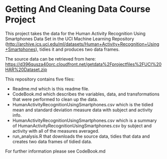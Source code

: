 # Getting And Cleaning Data Course Project

This project takes the data for the Human Activity Recognition Using Smartphones Data Set in the UCI Machine Learning Repository (<http://archive.ics.uci.edu/ml/datasets/Human+Activity+Recognition+Using+Smartphones>), tidies it and produces two data frames.

The source data can be retrieved from here: <https://d396qusza40orc.cloudfront.net/getdata%2Fprojectfiles%2FUCI%20HAR%20Dataset.zip> 

This repository contains five files:
* Readme.md which is this readme file.
* CodeBook.md which describes the variables, data, and transformations that were performed to clean up the data.
* HumanActivityRecognitionUsingSmartphones.csv which is the tidied mean and standard deviation measure data with subject and activity info.
* HumanActivityRecognitionUsingSmartphones.csv which is a summary of HumanActivityRecognitionUsingSmartphones.csv by subject and activity with all of the measures averaged.
* run_analysis.R that downloads the source data, tidies that data and creates two data frames of tidied data.

For further information please see CodeBook.md